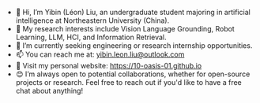 - 👋 Hi, I’m Yibin (Léon) Liu, an undergraduate student majoring in artificial intelligence at Northeastern University (China). 
- 👀 My research interests include Vision Language Grounding, Robot Learning, LLM, HCI, and Information Retrieval.
- 💼 I’m currently seeking engineering or research internship opportunities.
- 📫 You can reach me at: yibin.leon.liu@outlook.com
- 📖 Visit my personal website: https://10-oasis-01.github.io
- 😊 I’m always open to potential collaborations, whether for open-source projects or research. Feel free to reach out if you'd like to have a free chat about anything!
  


<!---
10-OASIS-01/10-OASIS-01 is a ✨ special ✨ repository because its `README.md` (this file) appears on your GitHub profile.
You can click the Preview link to take a look at your changes.
--->
